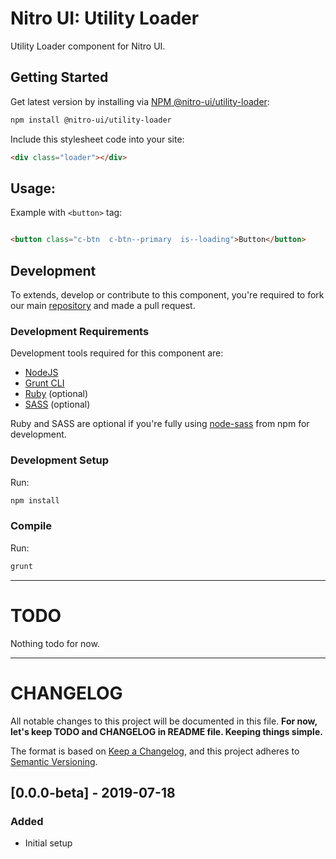# Nitro UI: Utility Loader

Utility Loader component for Nitro UI.

## Getting Started

Get latest version by installing via [NPM @nitro-ui/utility-loader](https://www.npmjs.com/package/@nitro-ui/utility-loader):

```sh
npm install @nitro-ui/utility-loader
```

Include this stylesheet code into your site:

```html
<div class="loader"></div>
```

## Usage:

Example with `<button>` tag:

```html

<button class="c-btn  c-btn--primary  is--loading">Button</button>

```

## Development

To extends, develop or contribute to this component, you're required to fork our main [repository](https://github.com/icarasia-engineering/nitro-ui) and made a pull request.

### Development Requirements

Development tools required for this component are:

- [NodeJS](https://nodejs.org/en/)
- [Grunt CLI](https://gruntjs.com)
- [Ruby](https://www.ruby-lang.org/en/) (optional)
- [SASS](https://sass-lang.com) (optional)

Ruby and SASS are optional if you're fully using [node-sass](https://github.com/sass/node-sass) from npm for development.

### Development Setup

Run:

```sh
npm install
```

### Compile

Run:

```sh
grunt
```
---

# TODO

Nothing todo for now.

---

# CHANGELOG

All notable changes to this project will be documented in this file. **For now, let's keep TODO and CHANGELOG in README file. Keeping things simple.**

The format is based on [Keep a Changelog](https://keepachangelog.com/en/1.0.0/),
and this project adheres to [Semantic Versioning](https://semver.org/spec/v2.0.0.html).

## [0.0.0-beta] - 2019-07-18
### Added
- Initial setup
